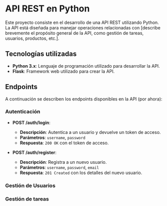 # API REST en Python

Este proyecto consiste en el desarrollo de una API REST utilizando Python. La API está diseñada para manejar operaciones relacionadas con [describe brevemente el propósito general de la API, como gestión de tareas, usuarios, productos, etc.].

## Tecnologías utilizadas

- **Python 3.x**: Lenguaje de programación utilizado para desarrollar la API.
- **Flask**: Framework web utilizado para crear la API.

## Endpoints

A continuación se describen los endpoints disponibles en la API (por ahora):

### Autenticación

- **POST /auth/login**: 
    - **Descripción**: Autentica a un usuario y devuelve un token de acceso.
    - **Parámetros**: `username`, `password`
    - **Respuesta**: `200 OK` con el token de acceso.

- **POST /auth/register**: 
    - **Descripción**: Registra a un nuevo usuario.
    - **Parámetros**: `username`, `password`, `email`
    - **Respuesta**: `201 Created` con los detalles del nuevo usuario.

### Gestión de Usuarios

### Gestión de tareas

